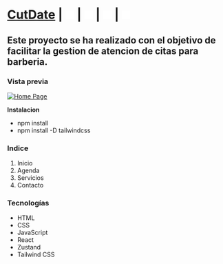 # [CutDate](https://cutdate.netlify.app/) | [<img src="/src/assets/instagram.svg" width="20" heigth="20">](https://www.instagram.com/devjeffrey/) | [<img src="/src/assets/linkedin.svg" width="20" heigth="20">](https://www.linkedin.com/in/dev-jeffrey/) | [<img src="/src/assets/github.svg" width="20" heigth="20">](https://github.com/MADDOG25) | [<img src="/src/assets/youtube.svg" width="20" heigth="20">](https://www.youtube.com/channel/UCYt3thoR8nfBXE69jpQ7WNA)

## Este proyecto se ha realizado con el objetivo de facilitar la gestion de atencion de citas para barberia.

### Vista previa
[![Home Page]()](https://left-the-matrix.netlify.app/)

**Instalacion**
- npm install
- npm install -D tailwindcss

### **Indice**

1. Inicio
2. Agenda
3. Servicios
4. Contacto

### **Tecnologías**

- HTML
- CSS
- JavaScript
- React
- Zustand
- Tailwind CSS